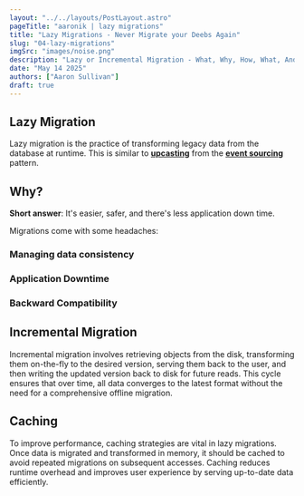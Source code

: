 ```yaml
---
layout: "../../layouts/PostLayout.astro"
pageTitle: "aaronik | lazy migrations"
title: "Lazy Migrations - Never Migrate your Deebs Again"
slug: "04-lazy-migrations"
imgSrc: "images/noise.png"
description: "Lazy or Incremental Migration - What, Why, How, What, And Why"
date: "May 14 2025"
authors: ["Aaron Sullivan"]
draft: true
---
```


## Lazy Migration

Lazy migration is the practice of transforming legacy data from the database at runtime. This is similar to [**upcasting**](/src/content/post/02-upcasting-deep-dive.md) from the [**event sourcing**](/src/content/post/01-when-event-sourcing.md) pattern.

## Why?

**Short answer**: It's easier, safer, and there's less application down time.

Migrations come with some headaches:

### Managing data consistency

### Application Downtime

### Backward Compatibility

## Incremental Migration

Incremental migration involves retrieving objects from the disk, transforming them on-the-fly to the desired version, serving them back to the user, and then writing the updated version back to disk for future reads. This cycle ensures that over time, all data converges to the latest format without the need for a comprehensive offline migration.

## Caching

To improve performance, caching strategies are vital in lazy migrations. Once data is migrated and transformed in memory, it should be cached to avoid repeated migrations on subsequent accesses. Caching reduces runtime overhead and improves user experience by serving up-to-date data efficiently.

<!--
Next steps could include code examples illustrating these concepts, comments explaining the reasoning, and references to serialization and deserialization.
-->


